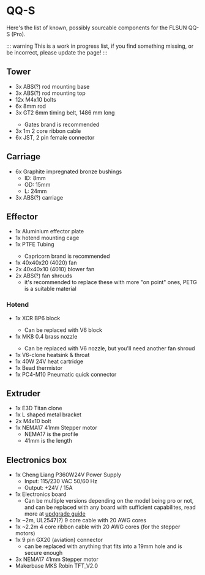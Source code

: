 # QQ-S

Here's the list of known, possibly sourcable components for the FLSUN QQ-S (Pro).

::: warning
This is a work in progress list, if you find something missing, or be incorrect, please update the page!
:::

## Tower

- 3x ABS(?) rod mounting base
- 3x ABS(?) rod mounting top
- 12x M4x10 bolts
- 6x 8mm rod
- 3x GT2 6mm timing belt, 1486 mm long <Badge text="Have a spare"/>
  - Gates brand is recommended
- 3x 1m 2 core ribbon cable
- 6x JST, 2 pin female connector

## Carriage

- 6x Graphite impregnated bronze bushings
  - ID: 8mm
  - OD: 15mm
  - L: 24mm
- 3x ABS(?) carriage

## Effector

- 1x Aluminium effector plate
- 1x hotend mounting cage
- 1x PTFE Tubing <Badge text="Have a spare"/>
  - Capricorn brand is recommended
- 1x 40x40x20 (4020) fan <Badge text="Have a spare"/>
- 2x 40x40x10 (4010) blower fan <Badge text="Have a spare"/>
- 2x ABS(?) fan shrouds
  - it's recommended to replace these with more "on point" ones, PETG is a suitable material

### Hotend

- 1x XCR BP6 block <Badge text="Have a spare"/>
  - Can be replaced with V6 block
- 1x MK8 0.4 brass nozzle <Badge text="Have a spare"/>
  - Can be replaced with V6 nozzle, but you'll need another fan shroud
- 1x V6-clone heatsink & throat
- 1x 40W 24V heat cartridge
- 1x Bead thermistor
- 1x PC4-M10 Pneumatic quick connector

## Extruder
- 1x E3D Titan clone
- 1x L shaped metal bracket
- 2x M4x10 bolt
- 1x NEMA17 41mm Stepper motor
  - NEMA17 is the profile
  - 41mm is the length

## Electronics box

- 1x Cheng Liang P360W24V Power Supply
  - Input: 115/230 VAC 50/60 Hz
  - Output: +24V / 15A
- 1x Electronics board
  - Can be multiple versions depending on the model being pro or not, and can be replaced with any board with sufficient capabilites, read more at [updgrade guide](/guide/upgrades.md#board-switch)
- 1x ~2m, UL2547(?) 9 core cable with 20 AWG cores
- 1x ~2.2m 4 core ribbon cable with 20 AWG cores (for the stepper motors)
- 1x 9 pin GX20 (aviation) connector
  - can be replaced with anything that fits into a 19mm hole and is secure enough
- 3x NEMA17 41mm Stepper motor
- Makerbase MKS Robin TFT_V2.0
